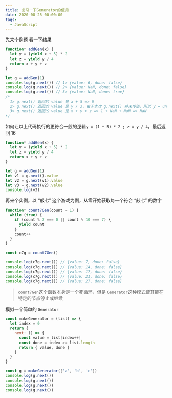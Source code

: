 ```yaml
---
title: 复习一下Generator的使用
date: 2020-08-25 00:00:00
tags:
  - JavaScript
---
```


先来个例题 看一下结果

```javascript
function* addGen(x) {
  let y = (yield x + 5) * 2
  let z = yield y / 4
  return x + y + z
}

let g = addGen(1)
console.log(g.next()) // 1> {value: 6, done: false}
console.log(g.next()) // 2> {value: NaN, done: false}
console.log(g.next()) // 3> {value: NaN, done: true}
/* 
  1> g.next() 返回的 value 是 x + 5 => 6
  2> g.next() 返回的 value 是 y / 3，由于本次 g.next() 并未传值，所以 y = undefined * 2 => NaN，所以本次的 value 是 NaN / 3 => NaN
  3> g.next() 返回的 value 是 x + y + z => 1 + NaN + NaN => NaN
*/
```

如何让以上代码执行的更符合一般的逻辑`y = (1 + 5) * 2 ; z = y / 4`，最后返回 16

```javascript
function* addGen(x) {
  let y = (yield x + 5) * 2
  let z = yield y / 4
  return x + y + z
}

let g = addGen(1)
let v1 = g.next().value
let v2 = g.next(v1).value
let v3 = g.next(v2).value
console.log(v3)
```

再来个实例，以 “敲七” 这个游戏为例，从零开始获取每一个符合 “敲七” 的数字

```javascript
function* count7Gen(count = 1) {
  while (true) {
    if (count % 7 === 0 || count % 10 === 7) {
      yield count
    }
    count++
  }
}

const c7g = count7Gen()

console.log(c7g.next()) // {value: 7, done: false}
console.log(c7g.next()) // {value: 14, done: false}
console.log(c7g.next()) // {value: 17, done: false}
console.log(c7g.next()) // {value: 21, done: false}
console.log(c7g.next()) // {value: 27, done: false}
```

> `count7Gen`这个函数本身是一个死循环，但是 `Generator`这种模式使其能在特定的节点停止或继续

模拟一个简单的 `Generator`

```javascript
const makeGenerator = (list) => {
  let index = 0
  return {
    next: () => {
      const value = list[index++]
      const done = index >= list.length
      return { value, done }
    }
  }
}

const g = makeGenerator(['a', 'b', 'c'])
console.log(g.next())
console.log(g.next())
console.log(g.next())
console.log(g.next())
```
